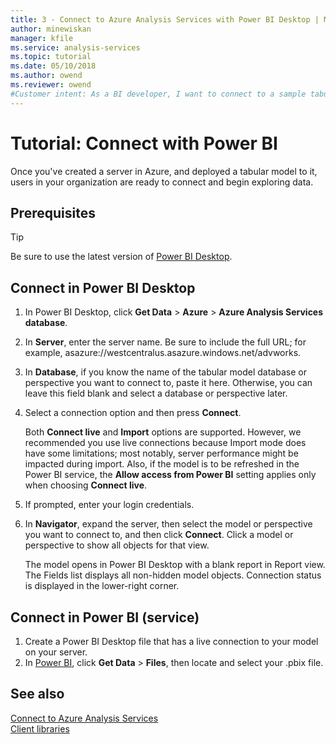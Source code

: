 ```yaml
---
title: 3 - Connect to Azure Analysis Services with Power BI Desktop | Microsoft Docs
author: minewiskan
manager: kfile
ms.service: analysis-services
ms.topic: tutorial
ms.date: 05/10/2018
ms.author: owend
ms.reviewer: owend
#Customer intent: As a BI developer, I want to connect to a sample tabular model on a server and create a basic report by using the Power BI Desktop client application.
---
```

# Tutorial: Connect with Power BI

Once you've created a server in Azure, and deployed a tabular model to it, users in your organization are ready to connect and begin exploring data. 

## Prerequisites

> [!TIP]
> Be sure to use the latest version of [Power BI Desktop](https://powerbi.microsoft.com/desktop/).
> 
> 
  
## Connect in Power BI Desktop

1. In Power BI Desktop, click **Get Data** > **Azure** > **Azure Analysis Services database**.

2. In **Server**, enter the server name. Be sure to include the full URL; for example, asazure://westcentralus.asazure.windows.net/advworks.

3. In **Database**, if you know the name of the tabular model database or perspective you want to connect to, paste it here. Otherwise, you can leave this field blank and select a database or perspective later.

4. Select a connection option and then press **Connect**. 

    Both **Connect live** and **Import** options are supported. However, we recommended you use live connections because Import mode does have some limitations; most notably, server performance might be impacted during import. Also, if the model is to be refreshed in the Power BI service, the **Allow access from Power BI** setting applies only when choosing **Connect live**.

5. If prompted, enter your login credentials. 

6. In **Navigator**, expand the server, then select the model or perspective you want to connect to, and then click **Connect**. Click a model or perspective to show all objects for that view.

    The model opens in Power BI Desktop with a blank report in Report view. The Fields list displays all non-hidden model objects. Connection status is displayed in the lower-right corner.

## Connect in Power BI (service)

1. Create a Power BI Desktop file that has a live connection to your model on your server.
2. In [Power BI](https://powerbi.microsoft.com), click **Get Data** > **Files**, then locate and select your .pbix file.



## See also
[Connect to Azure Analysis Services](analysis-services-connect.md)   
[Client libraries](analysis-services-data-providers.md)

